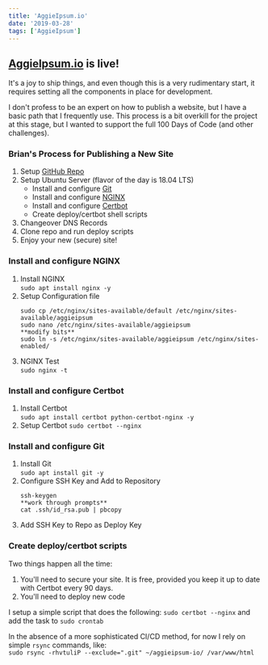 ```yaml
---
title: 'AggieIpsum.io'
date: '2019-03-28'
tags: ['AggieIpsum']
---
```


<h2><a href="https://aggieipsum.io" target="_blank">AggieIpsum.io</a> is live!</h2>

It's a joy to ship things, and even though this is a very rudimentary start, it requires setting all the components in place for development.

I don't profess to be an expert on how to publish a website, but I have a basic path that I frequently use. This process is a bit overkill for the project at this stage, but I wanted to support the full 100 Days of Code (and other challenges). 

### Brian's Process for Publishing a New Site
1. Setup [GitHub Repo](https://github.com/blanghoff/aggieipsum-io/)
2. Setup Ubuntu Server (flavor of the day is 18.04 LTS)
	* Install and configure [Git](https://git-scm.com/)
	* Install and configure [NGINX](https://www.nginx.com/)
	* Install and configure [Certbot](https://certbot.eff.org/)
	* Create deploy/certbot shell scripts
3. Changeover DNS Records
4. Clone repo and run deploy scripts
5. Enjoy your new (secure) site!

### Install and configure NGINX
1. Install NGINX<br />
	`sudo apt install nginx -y`
2. Setup Configuration file
	```
	sudo cp /etc/nginx/sites-available/default /etc/nginx/sites-available/aggieipsum
	sudo nano /etc/nginx/sites-available/aggieipsum
	**modify bits**
	sudo ln -s /etc/nginx/sites-available/aggieipsum /etc/nginx/sites-enabled/
	```
3. NGINX Test<br />
	`sudo nginx -t`

### Install and configure Certbot
1. Install Certbot<br />
	`sudo apt install certbot python-certbot-nginx -y`
2. Setup Certbot
	`sudo certbot --nginx`

### Install and configure Git
1. Install Git<br />
	`sudo apt install git -y`
2. Configure SSH Key and Add to Repository
	```
	ssh-keygen
	**work through prompts**
	cat .ssh/id_rsa.pub | pbcopy
	```
3. Add SSH Key to Repo as Deploy Key

### Create deploy/certbot scripts
Two things happen all the time:
1. You'll need to secure your site. It is free, provided you keep it up to date with Certbot every 90 days.
2. You'll need to deploy new code

I setup a simple script that does the following:
`sudo certbot --nginx`
and add the task to `sudo crontab`

In the absence of a more sophisticated CI/CD method, for now I rely on simple `rsync` commands, like:<br />
`sudo rsync -rhvtuliP --exclude=".git" ~/aggieipsum-io/ /var/www/html`